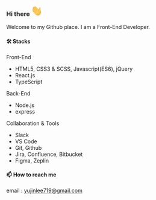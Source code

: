 ### Hi there <img src="https://raw.githubusercontent.com/reasonjeans/reasonjeans/main/wave.gif" width="30">
Welcome to my Github place. I am a Front-End Developer.



#### 🛠 Stacks
Front-End
- HTML5, CSS3 & SCSS, Javascript(ES6), jQuery
- React.js
- TypeScript

Back-End
- Node.js
- express

Collaboration & Tools
- Slack
- VS Code
- Git, Github
- Jira, Confluence, Bitbucket
- Figma, Zeplin



#### 📫 How to reach me
email : yujinlee719@gmail.com
